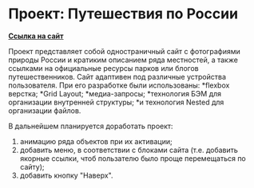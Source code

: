 # Проект: **Путешествия по России**

 [**Ссылка на сайт**](https://wadimsh.github.io/putishestvie/index.html)

Проект представляет собой одностраничный сайт с фотографиями природы России и кратиким описанием ряда местностей, а также ссылками на официальные ресурсы парков или блогов путешественников.
Сайт адаптивен под различные устройства пользователя. При его разработке были использованы: 
*flexbox верстка;
*Grid Layout;
*медиа-запросы;
*технология БЭМ для организации внутренней структуры;
*и технология Nested для организации файлов.
 
В дальнейшем планируется доработать проект:
1. анимацию ряда объектов при их активации;
2. добавить меню, в соответствии с блоками сайта (т.е. добавить якорные ссылки, чтоб пользателю было проще перемещаться по сайту);
3. добавить кнопку "Наверх". 
